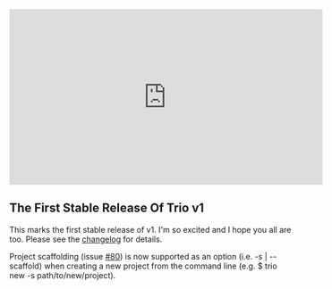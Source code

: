 <!--
template: articlepage
title: Trio v1.0.0 | Trio Blog
appendToTarget: true
category: releases
tag: v1.0.0
articleTitle: Trio v1.0.0 (IKIGAI)
-->
<div class="video-container">
    <iframe width="560" height="315" src="https://www.youtube.com/embed/2750ifDdPCk" frameborder="0" allow="accelerometer; autoplay; encrypted-media; gyroscope; picture-in-picture" allowfullscreen></iframe>
</div>

## The First Stable Release Of Trio v1

This marks the first stable release of v1. I'm so excited and I hope you all are too. Please see the <a target="_blank" href="https://github.com/4awpawz/trio/tree/master#v100-ikigai">changelog</a> for details.
<!-- end -->

Project scaffolding (issue <a target="_blank" href="https://github.com/4awpawz/trio/issues/80">#80</a>) is now supported as an option (i.e. -s | --scaffold) when creating a new project from the command line (e.g. $ trio new -s path/to/new/project).